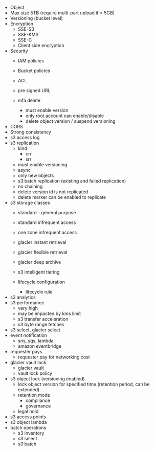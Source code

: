 - Object
- Max size 5TB (require multi-part upload if > 5GB)
- Versioning (bucket level)
- Encryption
    - SSE-S3
    - SSE-KMS
    - SSE-C
    - Client side encryption
- Security
    - IAM policies
    - Bucket policies
    - ACL
    
    - pre signed URL
    - mfa delete
        - must enable version
        - only root account can enable/disable
        - delete object version / suspend versioning
- CORS
- Strong consistency
- s3 access log
- s3 replication
    - kind
        - crr
        - srr
    - must enable versioning
    - async
    - only new objects
    - s3 batch replication (existing and failed replication)
    - no chaining
    - delete version id is not replicated
    - delete marker can be enabled to replicate
- s3 storage classes
    - standard - general purpose
    - standard infrequent access
    - one zone infrequent access
    - glacier instant retrieval
    - glacier flexible retrieval
    - glacier deep archive
    - s3 intelligent tiering

    - lifecycle configuration
        - lifecycle rule
- s3 analytics
- s3 performance
    - very high
    - may be impacted by kms limit
    - s3 transfer acceleration
    - s3 byte range fetches
- s3 select, glacier select
- event notification
    - sns, sqs, lambda
    - amazon eventbridge
- requester pays
    - requester pay for networking cost
- glacier vault lock
    - glacier vault
    - vault lock policy
- s3 object lock (versioning enabled)
    - lock object version for specified time (retention period, can be extended)
    - retention mode
        - compliance
        - governance
    - legal hold
- s3 access points
- s3 object lambda
- batch operations
    - s3 inventory
    - s3 select
    - s3 batch